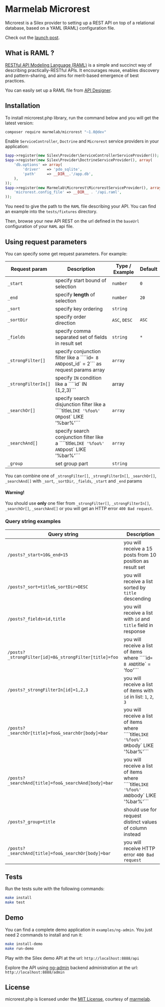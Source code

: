 # Marmelab Microrest

Microrest is a Silex provider to setting up a REST API on top of a relational database, based on a YAML (RAML) configuration file.

Check out the [launch post](http://marmelab.com/blog/2015/01/05/introducing-microrest-raml-api-in-silex.html).

## What is RAML ?

[RESTful API Modeling Language (RAML)](http://raml.org/) is a simple and succinct way of describing practically-RESTful APIs. It encourages reuse, enables discovery and pattern-sharing, and aims for merit-based emergence of best practices.   

You can easily set up a RAML file from [API Designer](http://api-portal.anypoint.mulesoft.com/raml/api-designer).     

## Installation

To install microrest.php library, run the command below and you will get the latest version:

```bash
composer require marmelab/microrest "~1.0@dev"
```

Enable `ServiceController`, `Doctrine` and `Microrest` service providers in your application:

```php
$app->register(new Silex\Provider\ServiceControllerServiceProvider());
$app->register(new Silex\Provider\DoctrineServiceProvider(), array(
    'db.options' => array(
        'driver'   => 'pdo_sqlite',
        'path'     => __DIR__.'/app.db',
    ),
));
$app->register(new Marmelab\Microrest\MicrorestServiceProvider(), array(
    'microrest.config_file' => __DIR__ . '/api.raml',
));
```
  
You need to give the path to the `RAML` file describing your API. You can find an example into the `tests/fixtures` directory.

Then, browse your new API REST on the url defined in the `baseUrl` configuration of your `RAML` api file.

## Using request parameters

You can specify some get request parameters. For example:

Request param | Description | Type / Example | Default
--------------|--------------|--------------|--------------
`_start` | specify start bound of selection | `number` | `0`
`_end` | specify **length** of selection | `number` |`20` 
`_sort` | specify key ordering | `string` |
`_sortDir` | specify order direction | `ASC`, `DESC` | `ASC`
`_fields` | specify comma separated set of fields in result set | `string` | `*`
`_strongFilter[]` | specify conjunction filter like a ````id` = 8 AND `post_id` = 2``` as request params array | `array` |
`_strongFilterIn[]` | specify `IN` condition like a ````id` IN (1,2,3)``` | array | 
`_searchOr[]` | specify search disjunction filter like a ````title` LIKE '%foo%' OR `post` LIKE '%bar%'``` | `array` |
`_searchAnd[]` | specify search conjunction filter like a ````title` LIKE '%foo%' AND `post` LIKE '%bar%'``` | `array` |
`_group` | set group part | `string` |

You can combine one of `_strongFilter[]`, `_strongFilterIn[]`, `_searchOr[]`, `_searchAnd[]` with `_sort`, `_sortDir`, `_fields`, `_start` and `_end` params

#### Warning!
You should use **only** one filer from 
`_strongFilter[]`, `_strongFilterIn[]`, `_searchOr[]`, `_searchAnd[]` or you will get an HTTP error `400 Bad request`.

### Query string examples

Query string | Description
-------------|------------
`/posts?_start=10&_end=15` | you will receive a 15 posts from 10 position as result set
`/posts?_sort=title&_sortDir=DESC` | you will receive a list sorted by `title` descending
`/posts?_fields=id,title` | you will receive a list with `id` and `title` field in response
`/posts?_strongFilter[id]=8&_strongFilter[title]=foo` | you will receive a list of items where ````id` = 8 AND `title` = 'foo'```
`/posts?_strongFilterIn[id]=1,2,3` | you will receive a list of items with `id` in list: `1`, `2`, `3`
`/posts?_searchOr[title]=foo&_searchOr[body]=bar` | you will receive a list of items where ````title` LIKE '%foo%' OR `body` LIKE '%bar%'```
`/posts?_searchAnd[title]=foo&_searchAnd[body]=bar` | you will receive a list of items where ````title` LIKE '%foo%' AND `body` LIKE '%bar%'```
`/posts?_group=title` | should use for request distinct values of column instead
`/posts?_searchAnd[title]=foo&_searchOr[body]=bar` | you will receive HTTP error `400 Bad request`

## Tests

Run the tests suite with the following commands:

```bash
make install
make test
```

## Demo

You can find a complete demo application in `examples/ng-admin`. You just need 2 commands to install and run it:

```bash
make install-demo
make run-demo
```

Play with the Silex demo API at the url: `http://localhost:8888/api`

Explore the API using [ng-admin](https://github.com/marmelab/ng-admin) backend administration at the url: `http://localhost:8888/admin`

## License

microrest.php is licensed under the [MIT License](LICENSE), courtesy of [marmelab](http://marmelab.com).
